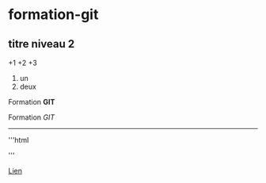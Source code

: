 # formation-git

## titre niveau 2

+1
+2
+3

1. un
2. deux

Formation **GIT**

Formation *GIT*

---

'''html
<html></html>
'''

[Lien](http://google.fr)

